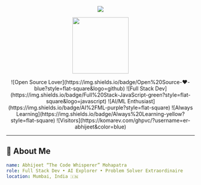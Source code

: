 <!-- 🎉 Animated Header -->
<p align="center">
  <img src="https://capsule-render.vercel.app/api?type=waving&color=gradient&height=180&section=header&text=Hey,+I'm+Abhijeet!&fontSize=35&animation=glitch"/>
</p>

<!-- 🐙 GitHub Octocat waving hello -->
<p align="center">
  <img src="https://github.githubassets.com/images/modules/logos_page/Octocat.png" width="150"/>
</p>

<!-- Badges -->
<p align="center">
  ![Open Source Lover](https://img.shields.io/badge/Open%20Source-❤️-blue?style=flat-square&logo=github)
  ![Full Stack Dev](https://img.shields.io/badge/Full%20Stack-JavaScript-green?style=flat-square&logo=javascript)
  ![AI/ML Enthusiast](https://img.shields.io/badge/AI%2FML-purple?style=flat-square)
  ![Always Learning](https://img.shields.io/badge/Always%20Learning-yellow?style=flat-square)
  ![Visitors](https://komarev.com/ghpvc/?username=er-abhijeet&color=blue)
</p>

---

## 🌈 About Me

```yaml
name: Abhijeet “The Code Whisperer” Mohapatra
role: Full Stack Dev • AI Explorer • Problem Solver Extraordinaire
location: Mumbai, India 🇮🇳
